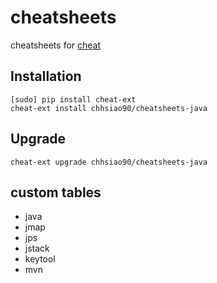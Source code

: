 # cheatsheets
cheatsheets for [cheat](https://github.com/chrisallenlane/cheat)

## Installation
```
[sudo] pip install cheat-ext
cheat-ext install chhsiao90/cheatsheets-java
```

## Upgrade
```
cheat-ext upgrade chhsiao90/cheatsheets-java
```

## custom tables
- java
- jmap
- jps
- jstack
- keytool
- mvn
